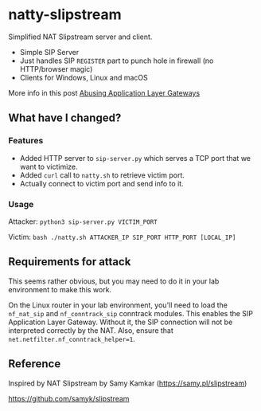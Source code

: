 # natty-slipstream

Simplified NAT Slipstream server and client.

* Simple SIP Server
* Just handles SIP `REGISTER` part to punch hole in firewall (no HTTP/browser magic)
* Clients for Windows, Linux and macOS

More info in this post [Abusing Application Layer Gateways](https://embracethered.com/blog/posts/2020/nat-slipstreaming-simplified/)

## What have I changed?
### Features
* Added HTTP server to `sip-server.py` which serves a TCP port that we want to victimize.
* Added `curl` call to `natty.sh` to retrieve victim port.
* Actually connect to victim port and send info to it.

### Usage
Attacker: `python3 sip-server.py VICTIM_PORT`

Victim: `bash ./natty.sh ATTACKER_IP SIP_PORT HTTP_PORT [LOCAL_IP]`


## Requirements for attack
This seems rather obvious, but you may need to do it in your lab environment to make this work.

On the Linux router in your lab environment, you'll need to load the `nf_nat_sip` and `nf_conntrack_sip` conntrack
modules. This enables the SIP Application Layer Gateway. Without it, the SIP connection will not be interpreted
correctly by the NAT. Also, ensure that `net.netfilter.nf_conntrack_helper=1`.

## Reference

Inspired by NAT Slipstream by Samy Kamkar (https://samy.pl/slipstream)

https://github.com/samyk/slipstream

